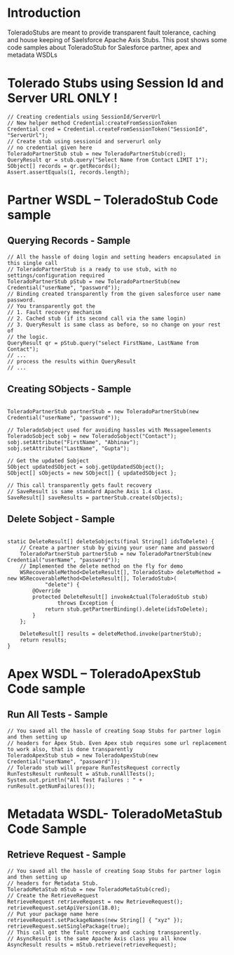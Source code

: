 # Introduction #
ToleradoStubs are meant to provide transparent fault tolerance, caching and house keeping of Saelsforce Apache Axis Stubs. This post shows some code samples about ToleradoStub for Salesforce partner, apex and metadata WSDLs

# Tolerado Stubs using Session Id and Server URL ONLY ! #
```
// Creating credentials using SessionId/ServerUrl
// New helper method Credential:createFromSessionToken 
Credential cred = Credential.createFromSessionToken("SessionId", "ServerUrl");
// Create stub using sessionid and serverurl only
// no credential given here
ToleradoPartnerStub stub = new ToleradoPartnerStub(cred);
QueryResult qr = stub.query("Select Name from Contact LIMIT 1");
SObject[] records = qr.getRecords();
Assert.assertEquals(1, records.length); 
```

# Partner WSDL – ToleradoStub Code sample #

## Querying Records - Sample ##
```
// All the hassle of doing login and setting headers encapsulated in this single call
// ToleradoPartnerStub is a ready to use stub, with no settings/configuration required
ToleradoPartnerStub pStub = new ToleradoPartnerStub(new Credential("userName", "password"));
// Binding created transparently from the given salesforce user name password.
// You transparently got the
// 1. Fault recovery mechanism
// 2. Cached stub (if its second call via the same login)
// 3. QueryResult is same class as before, so no change on your rest of
// the logic.
QueryResult qr = pStub.query("select FirstName, LastName from Contact");
// ...
// process the results within QueryResult
// ...
```


## Creating SObjects - Sample ##
```

ToleradoPartnerStub partnerStub = new ToleradoPartnerStub(new Credential("userName", "password"));

// ToleradoSobject used for avoiding hassles with Messageelements
ToleradoSobject sobj = new ToleradoSobject("Contact");
sobj.setAttribute("FirstName", "Abhinav");
sobj.setAttribute("LastName", "Gupta");

// Get the updated Sobject
SObject updatedSObject = sobj.getUpdatedSObject();
SObject[] sObjects = new SObject[] { updatedSObject };

// This call transparently gets fault recovery 
// SaveResult is same standard Apache Axis 1.4 class.
SaveResult[] saveResults = partnerStub.create(sObjects);

```

## Delete Sobject - Sample ##
```

static DeleteResult[] deleteSobjects(final String[] idsToDelete) {
    // Create a partner stub by giving your user name and password
    ToleradoPartnerStub partnerStub = new ToleradoPartnerStub(new Credential("userName", "password"));
    // Implemented the delete method on the fly for demo
    WSRecoverableMethod<DeleteResult[], ToleradoStub> deleteMethod = new WSRecoverableMethod<DeleteResult[], ToleradoStub>(
            "delete") {
        @Override
        protected DeleteResult[] invokeActual(ToleradoStub stub)
                throws Exception {
            return stub.getPartnerBinding().delete(idsToDelete);
        }
    };

    DeleteResult[] results = deleteMethod.invoke(partnerStub);
    return results;
}

```

# Apex WSDL – ToleradoApexStub Code sample #

## Run All Tests - Sample ##
```
// You saved all the hassle of creating Soap Stubs for partner login and then setting up
// headers for Apex Stub. Even Apex stub requires some url replacement to work also, that is done transparently
ToleradoApexStub stub = new ToleradoApexStub(new Credential("userName", "password"));
// Tolerado stub will prepare RunTestsRequest correctly
RunTestsResult runResult = aStub.runAllTests();
System.out.println("All Test Failures : " + runResult.getNumFailures());
```

# Metadata WSDL- ToleradoMetaStub Code Sample #

## Retrieve Request - Sample ##
```
// You saved all the hassle of creating Soap Stubs for partner login and then setting up
// headers for Metadata Stub. 
ToleradoMetaStub mStub = new ToleradoMetaStub(cred);
// Create the RetrieveRequest 
RetrieveRequest retrieveRequest = new RetrieveRequest();
retrieveRequest.setApiVersion(18.0);
// Put your package name here
retrieveRequest.setPackageNames(new String[] { "xyz" });
retrieveRequest.setSinglePackage(true);
// This call got the fault recovery and caching transparently.
// AsyncResult is the same Apache Axis class you all know
AsyncResult results = mStub.retrieve(retrieveRequest);

```
